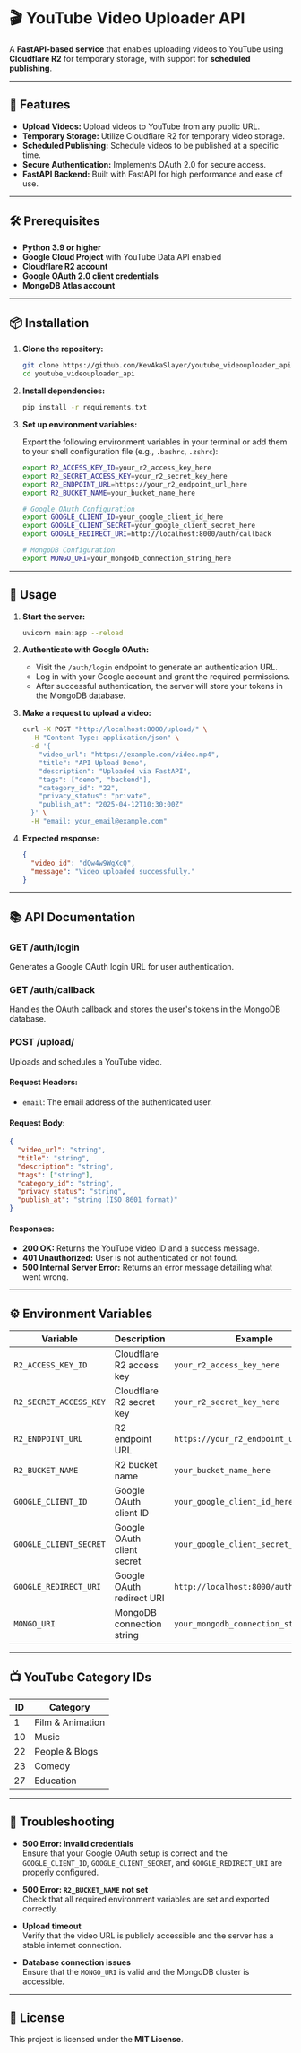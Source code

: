 # 🎬 YouTube Video Uploader API

A **FastAPI-based service** that enables uploading videos to YouTube using **Cloudflare R2** for temporary storage, with support for **scheduled publishing**.

---

## 🚀 Features

- **Upload Videos:** Upload videos to YouTube from any public URL.
- **Temporary Storage:** Utilize Cloudflare R2 for temporary video storage.
- **Scheduled Publishing:** Schedule videos to be published at a specific time.
- **Secure Authentication:** Implements OAuth 2.0 for secure access.
- **FastAPI Backend:** Built with FastAPI for high performance and ease of use.

---

## 🛠️ Prerequisites

- **Python 3.9 or higher**
- **Google Cloud Project** with YouTube Data API enabled
- **Cloudflare R2 account**
- **Google OAuth 2.0 client credentials**
- **MongoDB Atlas account**

---

## 📦 Installation

1. **Clone the repository:**

   ```bash
   git clone https://github.com/KevAkaSlayer/youtube_videouploader_api.git
   cd youtube_videouploader_api
   ```

2. **Install dependencies:**

   ```bash
   pip install -r requirements.txt
   ```

3. **Set up environment variables:**

   Export the following environment variables in your terminal or add them to your shell configuration file (e.g., `.bashrc`, `.zshrc`):

   ```bash
   export R2_ACCESS_KEY_ID=your_r2_access_key_here
   export R2_SECRET_ACCESS_KEY=your_r2_secret_key_here
   export R2_ENDPOINT_URL=https://your_r2_endpoint_url_here
   export R2_BUCKET_NAME=your_bucket_name_here

   # Google OAuth Configuration
   export GOOGLE_CLIENT_ID=your_google_client_id_here
   export GOOGLE_CLIENT_SECRET=your_google_client_secret_here
   export GOOGLE_REDIRECT_URI=http://localhost:8000/auth/callback

   # MongoDB Configuration
   export MONGO_URI=your_mongodb_connection_string_here
   ```

---

## 🚀 Usage

1. **Start the server:**

   ```bash
   uvicorn main:app --reload
   ```

2. **Authenticate with Google OAuth:**

   - Visit the `/auth/login` endpoint to generate an authentication URL.
   - Log in with your Google account and grant the required permissions.
   - After successful authentication, the server will store your tokens in the MongoDB database.

3. **Make a request to upload a video:**

   ```bash
   curl -X POST "http://localhost:8000/upload/" \
     -H "Content-Type: application/json" \
     -d '{
       "video_url": "https://example.com/video.mp4",
       "title": "API Upload Demo",
       "description": "Uploaded via FastAPI",
       "tags": ["demo", "backend"],
       "category_id": "22",
       "privacy_status": "private",
       "publish_at": "2025-04-12T10:30:00Z"
     }' \
     -H "email: your_email@example.com"
   ```

4. **Expected response:**

   ```json
   {
     "video_id": "dQw4w9WgXcQ",
     "message": "Video uploaded successfully."
   }
   ```

---

## 📚 API Documentation

### **GET /auth/login**

Generates a Google OAuth login URL for user authentication.

### **GET /auth/callback**

Handles the OAuth callback and stores the user's tokens in the MongoDB database.

### **POST /upload/**

Uploads and schedules a YouTube video.

#### **Request Headers:**

- `email`: The email address of the authenticated user.

#### **Request Body:**

```json
{
  "video_url": "string",
  "title": "string",
  "description": "string",
  "tags": ["string"],
  "category_id": "string",
  "privacy_status": "string",
  "publish_at": "string (ISO 8601 format)"
}
```

#### **Responses:**

- **200 OK:** Returns the YouTube video ID and a success message.
- **401 Unauthorized:** User is not authenticated or not found.
- **500 Internal Server Error:** Returns an error message detailing what went wrong.

---

## ⚙️ Environment Variables

| Variable               | Description                | Example                               |
| ---------------------- | -------------------------- | ------------------------------------- |
| `R2_ACCESS_KEY_ID`     | Cloudflare R2 access key   | `your_r2_access_key_here`             |
| `R2_SECRET_ACCESS_KEY` | Cloudflare R2 secret key   | `your_r2_secret_key_here`             |
| `R2_ENDPOINT_URL`      | R2 endpoint URL            | `https://your_r2_endpoint_url_here`   |
| `R2_BUCKET_NAME`       | R2 bucket name             | `your_bucket_name_here`               |
| `GOOGLE_CLIENT_ID`     | Google OAuth client ID     | `your_google_client_id_here`          |
| `GOOGLE_CLIENT_SECRET` | Google OAuth client secret | `your_google_client_secret_here`      |
| `GOOGLE_REDIRECT_URI`  | Google OAuth redirect URI  | `http://localhost:8000/auth/callback` |
| `MONGO_URI`            | MongoDB connection string  | `your_mongodb_connection_string_here` |

---

## 📺 YouTube Category IDs

| ID  | Category         |
| --- | ---------------- |
| 1   | Film & Animation |
| 10  | Music            |
| 22  | People & Blogs   |
| 23  | Comedy           |
| 27  | Education        |

---

## 🐞 Troubleshooting

- **500 Error: Invalid credentials**  
  Ensure that your Google OAuth setup is correct and the `GOOGLE_CLIENT_ID`, `GOOGLE_CLIENT_SECRET`, and `GOOGLE_REDIRECT_URI` are properly configured.

- **500 Error: `R2_BUCKET_NAME` not set**  
  Check that all required environment variables are set and exported correctly.

- **Upload timeout**  
  Verify that the video URL is publicly accessible and the server has a stable internet connection.

- **Database connection issues**  
  Ensure that the `MONGO_URI` is valid and the MongoDB cluster is accessible.

---

## 📄 License

This project is licensed under the **MIT License**.
